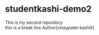 # studentkashi-demo2
This is my second repository
<br>
this is a break line
Author{vinaypatel-kashiit}
